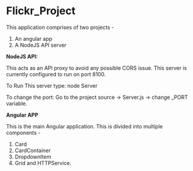 # Flickr_Project
This application comprises of two projects -

1. An angular app
2. A NodeJS API server

**NodeJS  API:**

This acts as an API proxy to avoid any possible CORS issue.
This server is currently configured to run on port 8100.

To Run This server type: node Server

To change the port: Go to the project source -> Server.js -> change _PORT variable.

**Angular APP**

This is the main Angular application. This is divided into multiple components -
1. Card 
2. CardContainer
3. DropdownItem
4. Grid 
and HTTPService.


